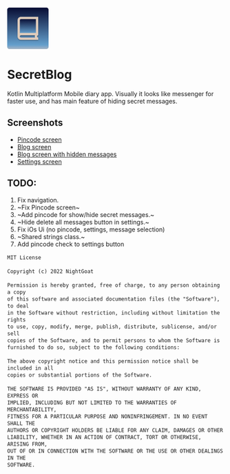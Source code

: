 ![App logo](/Images/Icon.png)
# SecretBlog
Kotlin Multiplatform Mobile diary app. Visually it looks like messenger for faster use, and has main feature of hiding secret messages.

## Screenshots
* [Pincode screen](/Images/Pin.png)
* [Blog screen](/Images/Chat.png)
* [Blog screen with hidden messages](/Images/Chat_hidden.png)
* [Settings screen](/Images/Settings.png)

## TODO:
1. Fix navigation.
2. ~Fix Pincode screen~
3. ~Add pincode for show/hide secret messages.~
4. ~Hide delete all messages button in settings.~
5. Fix iOs Ui (no pincode, settings, message selection)
6. ~Shared strings class.~
7. Add pincode check to settings button

```
MIT License

Copyright (c) 2022 NightGoat

Permission is hereby granted, free of charge, to any person obtaining a copy
of this software and associated documentation files (the "Software"), to deal
in the Software without restriction, including without limitation the rights
to use, copy, modify, merge, publish, distribute, sublicense, and/or sell
copies of the Software, and to permit persons to whom the Software is
furnished to do so, subject to the following conditions:

The above copyright notice and this permission notice shall be included in all
copies or substantial portions of the Software.

THE SOFTWARE IS PROVIDED "AS IS", WITHOUT WARRANTY OF ANY KIND, EXPRESS OR
IMPLIED, INCLUDING BUT NOT LIMITED TO THE WARRANTIES OF MERCHANTABILITY,
FITNESS FOR A PARTICULAR PURPOSE AND NONINFRINGEMENT. IN NO EVENT SHALL THE
AUTHORS OR COPYRIGHT HOLDERS BE LIABLE FOR ANY CLAIM, DAMAGES OR OTHER
LIABILITY, WHETHER IN AN ACTION OF CONTRACT, TORT OR OTHERWISE, ARISING FROM,
OUT OF OR IN CONNECTION WITH THE SOFTWARE OR THE USE OR OTHER DEALINGS IN THE
SOFTWARE.
```
